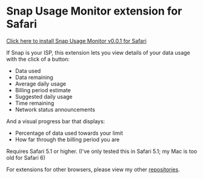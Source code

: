 Snap Usage Monitor extension for Safari
===========

[Click here to install Snap Usage Monitor v0.0.1 for Safari](https://github.com/ChrisNZL/snap-safari/raw/master/Builds/SnapUsageMonitor_0.0.1.safariextz)

If Snap is your ISP, this extension lets you view details of your data usage with the click of a button:
* Data used
* Data remaining
* Average daily usage
* Billing period estimate
* Suggested daily usage
* Time remaining
* Network status announcements

And a visual progress bar that displays:
* Percentage of data used towards your limit
* How far through the billing period you are

Requires Safari 5.1 or higher. (I've only tested this in Safari 5.1; my Mac is too old for Safari 6)

For extensions for other browsers, please view my other [repositories](https://github.com/ChrisNZL?tab=repositories).
